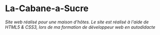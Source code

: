 # La-Cabane-a-Sucre
*Site web réalisé pour une maison d'hôtes.*
*Le site est réalisé à l'aide de HTML5 & CSS3, lors de ma formation de développeur web en autodidacte*
